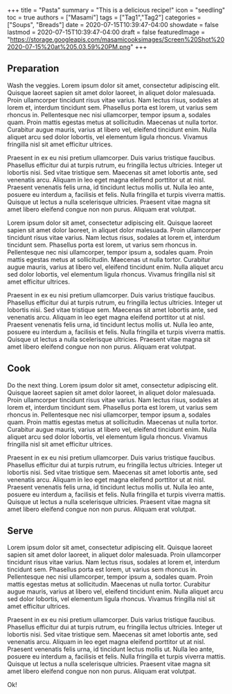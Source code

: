 +++
title = "Pasta"
summary = "This is a delicious recipe!"
icon = "seedling"
toc = true
authors = ["Masami"]
tags = ["Tag1","Tag2"]
categories = ["Soups", "Breads"]
date = 2020-07-15T10:39:47-04:00
showdate = false
lastmod = 2020-07-15T10:39:47-04:00
draft = false
featuredImage = "https://storage.googleapis.com/masamicooksimages/Screen%20Shot%202020-07-15%20at%205.03.59%20PM.png"
+++

## Preparation

Wash the veggies.
Lorem ipsum dolor sit amet, consectetur adipiscing elit. Quisque laoreet sapien sit amet dolor laoreet, in aliquet dolor malesuada. Proin ullamcorper tincidunt risus vitae varius. Nam lectus risus, sodales at lorem et, interdum tincidunt sem. Phasellus porta est lorem, ut varius sem rhoncus in. Pellentesque nec nisi ullamcorper, tempor ipsum a, sodales quam. Proin mattis egestas metus at sollicitudin. Maecenas ut nulla tortor. Curabitur augue mauris, varius at libero vel, eleifend tincidunt enim. Nulla aliquet arcu sed dolor lobortis, vel elementum ligula rhoncus. Vivamus fringilla nisl sit amet efficitur ultrices.

Praesent in ex eu nisi pretium ullamcorper. Duis varius tristique faucibus. Phasellus efficitur dui at turpis rutrum, eu fringilla lectus ultricies. Integer ut lobortis nisi. Sed vitae tristique sem. Maecenas sit amet lobortis ante, sed venenatis arcu. Aliquam in leo eget magna eleifend porttitor ut at nisl. Praesent venenatis felis urna, id tincidunt lectus mollis ut. Nulla leo ante, posuere eu interdum a, facilisis et felis. Nulla fringilla et turpis viverra mattis. Quisque ut lectus a nulla scelerisque ultricies. Praesent vitae magna sit amet libero eleifend congue non non purus. Aliquam erat volutpat.

Lorem ipsum dolor sit amet, consectetur adipiscing elit. Quisque laoreet sapien sit amet dolor laoreet, in aliquet dolor malesuada. Proin ullamcorper tincidunt risus vitae varius. Nam lectus risus, sodales at lorem et, interdum tincidunt sem. Phasellus porta est lorem, ut varius sem rhoncus in. Pellentesque nec nisi ullamcorper, tempor ipsum a, sodales quam. Proin mattis egestas metus at sollicitudin. Maecenas ut nulla tortor. Curabitur augue mauris, varius at libero vel, eleifend tincidunt enim. Nulla aliquet arcu sed dolor lobortis, vel elementum ligula rhoncus. Vivamus fringilla nisl sit amet efficitur ultrices.

Praesent in ex eu nisi pretium ullamcorper. Duis varius tristique faucibus. Phasellus efficitur dui at turpis rutrum, eu fringilla lectus ultricies. Integer ut lobortis nisi. Sed vitae tristique sem. Maecenas sit amet lobortis ante, sed venenatis arcu. Aliquam in leo eget magna eleifend porttitor ut at nisl. Praesent venenatis felis urna, id tincidunt lectus mollis ut. Nulla leo ante, posuere eu interdum a, facilisis et felis. Nulla fringilla et turpis viverra mattis. Quisque ut lectus a nulla scelerisque ultricies. Praesent vitae magna sit amet libero eleifend congue non non purus. Aliquam erat volutpat.

## Cook

Do the next thing.
Lorem ipsum dolor sit amet, consectetur adipiscing elit. Quisque laoreet sapien sit amet dolor laoreet, in aliquet dolor malesuada. Proin ullamcorper tincidunt risus vitae varius. Nam lectus risus, sodales at lorem et, interdum tincidunt sem. Phasellus porta est lorem, ut varius sem rhoncus in. Pellentesque nec nisi ullamcorper, tempor ipsum a, sodales quam. Proin mattis egestas metus at sollicitudin. Maecenas ut nulla tortor. Curabitur augue mauris, varius at libero vel, eleifend tincidunt enim. Nulla aliquet arcu sed dolor lobortis, vel elementum ligula rhoncus. Vivamus fringilla nisl sit amet efficitur ultrices.

Praesent in ex eu nisi pretium ullamcorper. Duis varius tristique faucibus. Phasellus efficitur dui at turpis rutrum, eu fringilla lectus ultricies. Integer ut lobortis nisi. Sed vitae tristique sem. Maecenas sit amet lobortis ante, sed venenatis arcu. Aliquam in leo eget magna eleifend porttitor ut at nisl. Praesent venenatis felis urna, id tincidunt lectus mollis ut. Nulla leo ante, posuere eu interdum a, facilisis et felis. Nulla fringilla et turpis viverra mattis. Quisque ut lectus a nulla scelerisque ultricies. Praesent vitae magna sit amet libero eleifend congue non non purus. Aliquam erat volutpat.

## Serve

Lorem ipsum dolor sit amet, consectetur adipiscing elit. Quisque laoreet sapien sit amet dolor laoreet, in aliquet dolor malesuada. Proin ullamcorper tincidunt risus vitae varius. Nam lectus risus, sodales at lorem et, interdum tincidunt sem. Phasellus porta est lorem, ut varius sem rhoncus in. Pellentesque nec nisi ullamcorper, tempor ipsum a, sodales quam. Proin mattis egestas metus at sollicitudin. Maecenas ut nulla tortor. Curabitur augue mauris, varius at libero vel, eleifend tincidunt enim. Nulla aliquet arcu sed dolor lobortis, vel elementum ligula rhoncus. Vivamus fringilla nisl sit amet efficitur ultrices.

Praesent in ex eu nisi pretium ullamcorper. Duis varius tristique faucibus. Phasellus efficitur dui at turpis rutrum, eu fringilla lectus ultricies. Integer ut lobortis nisi. Sed vitae tristique sem. Maecenas sit amet lobortis ante, sed venenatis arcu. Aliquam in leo eget magna eleifend porttitor ut at nisl. Praesent venenatis felis urna, id tincidunt lectus mollis ut. Nulla leo ante, posuere eu interdum a, facilisis et felis. Nulla fringilla et turpis viverra mattis. Quisque ut lectus a nulla scelerisque ultricies. Praesent vitae magna sit amet libero eleifend congue non non purus. Aliquam erat volutpat.

Ok!
